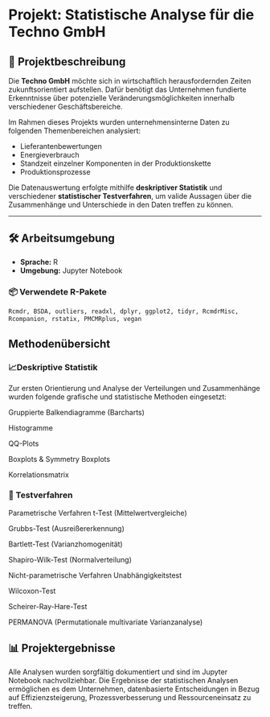 # Projekt: Statistische Analyse für die Techno GmbH

## 🏢 Projektbeschreibung

Die **Techno GmbH** möchte sich in wirtschaftlich herausfordernden Zeiten zukunftsorientiert aufstellen. Dafür benötigt das Unternehmen fundierte Erkenntnisse über potenzielle Veränderungsmöglichkeiten innerhalb verschiedener Geschäftsbereiche.

Im Rahmen dieses Projekts wurden unternehmensinterne Daten zu folgenden Themenbereichen analysiert:

- Lieferantenbewertungen  
- Energieverbrauch  
- Standzeit einzelner Komponenten in der Produktionskette  
- Produktionsprozesse

Die Datenauswertung erfolgte mithilfe **deskriptiver Statistik** und verschiedener **statistischer Testverfahren**, um valide Aussagen über die Zusammenhänge und Unterschiede in den Daten treffen zu können.

---

## 🛠️ Arbeitsumgebung

- **Sprache:** R  
- **Umgebung:** Jupyter Notebook

### 📦 Verwendete R-Pakete

```r
Rcmdr, BSDA, outliers, readxl, dplyr, ggplot2, tidyr, RcmdrMisc,
Rcompanion, rstatix, PMCMRplus, vegan
````

## Methodenübersicht

### 📈Deskriptive Statistik

Zur ersten Orientierung und Analyse der Verteilungen und Zusammenhänge wurden folgende grafische und statistische Methoden eingesetzt:

Gruppierte Balkendiagramme (Barcharts)

Histogramme

QQ-Plots

Boxplots & Symmetry Boxplots

Korrelationsmatrix

### 🧪 Testverfahren

Parametrische Verfahren
t-Test (Mittelwertvergleiche)

Grubbs-Test (Ausreißererkennung)

Bartlett-Test (Varianzhomogenität)

Shapiro-Wilk-Test (Normalverteilung)

Nicht-parametrische Verfahren
Unabhängigkeitstest

Wilcoxon-Test

Scheirer-Ray-Hare-Test

PERMANOVA (Permutationale multivariate Varianzanalyse)

## 📊 Projektergebnisse
Alle Analysen wurden sorgfältig dokumentiert und sind im Jupyter Notebook nachvollziehbar.
Die Ergebnisse der statistischen Analysen ermöglichen es dem Unternehmen, datenbasierte Entscheidungen in Bezug auf Effizienzsteigerung, Prozessverbesserung und Ressourceneinsatz zu treffen.
